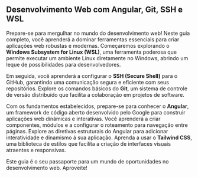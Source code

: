 ## Desenvolvimento Web com Angular, Git, SSH e WSL

Prepare-se para mergulhar no mundo do desenvolvimento web! Neste guia completo, você aprenderá a dominar ferramentas essenciais para criar aplicações web robustas e modernas. Começaremos explorando o **Windows Subsystem for Linux (WSL)**, uma ferramenta poderosa que permite executar um ambiente Linux diretamente no Windows, abrindo um leque de possibilidades para desenvolvedores.

Em seguida, você aprenderá a configurar o **SSH (Secure Shell)** para o GitHub, garantindo uma comunicação segura e eficiente com seus repositórios. Explore os comandos básicos do **Git**, um sistema de controle de versão distribuído que facilita a colaboração em projetos de software. 

Com os fundamentos estabelecidos, prepare-se para conhecer o **Angular**, um framework de código aberto desenvolvido pelo Google para construir aplicações web dinâmicas e interativas. Você aprenderá a criar componentes, módulos e a configurar o roteamento para navegação entre páginas. Explore as diretivas estruturais do Angular para adicionar interatividade e dinamismo à sua aplicação. Aprenda a usar o **Tailwind CSS**, uma biblioteca de estilos que facilita a criação de interfaces visuais atraentes e responsivas.

<!-- Por fim, iremos implementar um serviço de autenticação e um guard para proteger a página inicial da sua aplicação, garantindo que apenas usuários autenticados tenham acesso. -->

Este guia é o seu passaporte para um mundo de oportunidades no desenvolvimento web. Aproveite!
